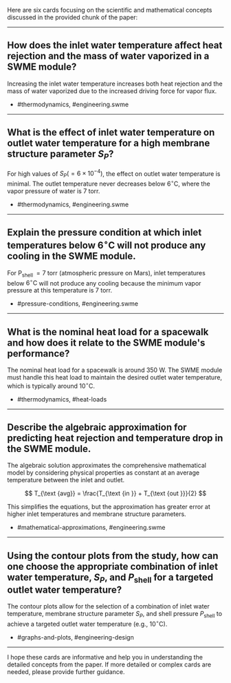 Here are six cards focusing on the scientific and mathematical concepts discussed in the provided chunk of the paper:

---

## How does the inlet water temperature affect heat rejection and the mass of water vaporized in a SWME module?

Increasing the inlet water temperature increases both heat rejection and the mass of water vaporized due to the increased driving force for vapor flux.

- #thermodynamics, #engineering.swme

---

## What is the effect of inlet water temperature on outlet water temperature for a high membrane structure parameter $S_{P}$?

For high values of $S_{P}\left(=6 \times 10^{-4}\right)$, the effect on outlet water temperature is minimal. The outlet temperature never decreases below $6{ }^{\circ} \mathrm{C}$, where the vapor pressure of water is 7 torr.

- #thermodynamics, #engineering.swme

---

## Explain the pressure condition at which inlet temperatures below $6{ }^{\circ} \mathrm{C}$ will not produce any cooling in the SWME module.

For $\mathrm{P}_{\text {shell }}=7$ torr (atmospheric pressure on Mars), inlet temperatures below $6{ }^{\circ} \mathrm{C}$ will not produce any cooling because the minimum vapor pressure at this temperature is 7 torr.

- #pressure-conditions, #engineering.swme

---

## What is the nominal heat load for a spacewalk and how does it relate to the SWME module's performance?

The nominal heat load for a spacewalk is around $350 \mathrm{~W}$. The SWME module must handle this heat load to maintain the desired outlet water temperature, which is typically around $10{ }^{\circ} \mathrm{C}$.

- #thermodynamics, #heat-loads

---

## Describe the algebraic approximation for predicting heat rejection and temperature drop in the SWME module.

The algebraic solution approximates the comprehensive mathematical model by considering physical properties as constant at an average temperature between the inlet and outlet.

$$
T_{\text {avg}} = \frac{T_{\text {in }} + T_{\text {out }}}{2}
$$

This simplifies the equations, but the approximation has greater error at higher inlet temperatures and membrane structure parameters.

- #mathematical-approximations, #engineering.swme

---

## Using the contour plots from the study, how can one choose the appropriate combination of inlet water temperature, $S_{P}$, and $P_{\text {shell}}$ for a targeted outlet water temperature?

The contour plots allow for the selection of a combination of inlet water temperature, membrane structure parameter $S_{P}$, and shell pressure $P_{\text {shell}}$ to achieve a targeted outlet water temperature (e.g., $10{ }^{\circ} \mathrm{C}$).

- #graphs-and-plots, #engineering-design

---

I hope these cards are informative and help you in understanding the detailed concepts from the paper. If more detailed or complex cards are needed, please provide further guidance.